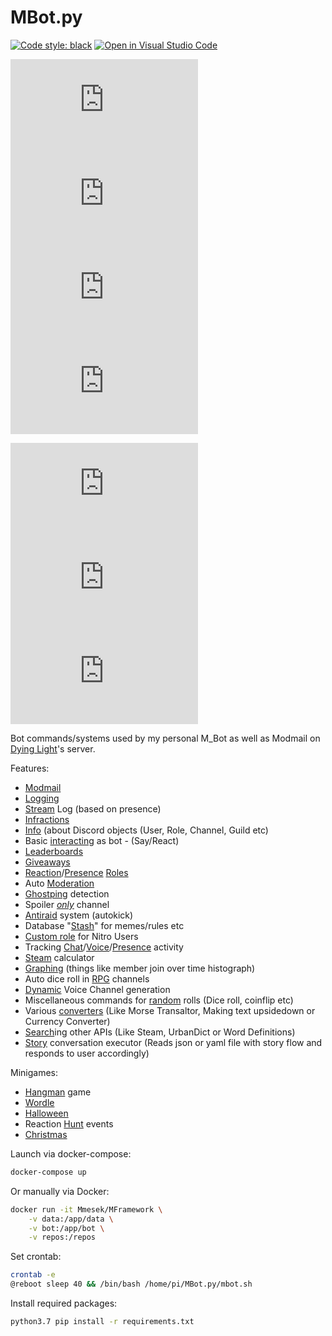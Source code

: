 # MBot.py
[![Code style: black](https://img.shields.io/badge/code%20style-black-000000.svg)](https://github.com/psf/black)
[![Open in Visual Studio Code](https://open.vscode.dev/badges/open-in-vscode.svg)](https://open.vscode.dev/Mmesek/MBot.py)

[![CodeFactor Grade](https://img.shields.io/codefactor/grade/github/Mmesek/MBot.py)](https://www.codefactor.io/repository/github/mmesek/mbot.py)
[![Lines of code](https://img.shields.io/tokei/lines/github/Mmesek/MBot.py)]()
[![GitHub code size in bytes](https://img.shields.io/github/languages/code-size/Mmesek/MBot.py)]()
[![GitHub repo size](https://img.shields.io/github/repo-size/Mmesek/MBot.py)]()

[![GitHub issues](https://img.shields.io/github/issues/Mmesek/MBot.py)](../../issues)
[![GitHub pull requests](https://img.shields.io/github/issues-pr/Mmesek/MBot.py)](../../pulls)
[![GitHub contributors](https://img.shields.io/github/contributors/Mmesek/MBot.py)](../../graphs/contributors)

Bot commands/systems used by my personal M_Bot as well as Modmail on [Dying Light](https://discord.gg/dyinglight)'s server.

Features:
- [Modmail](bot/systems/modmail.py)
- [Logging](bot/dispatch/logging.py)
- [Stream](bot/dispatch/dispatch.py) Log (based on presence)
- [Infractions](bot/commands_slash/infractions.py)
- [Info](bot/commands_slash/info.py) (about Discord objects (User, Role, Channel, Guild etc)
- Basic [interacting](bot/commands_slash/mod.py) as bot - (Say/React)
- [Leaderboards](bot/commands_slash/leaderboards.py)
- [Giveaways](bot/commands_slash/giveaways.py)
- [Reaction](bot/dispatch/reactions.py)/[Presence](bot/dispatch/dispatch.py) [Roles](bot/systems/roles.py)
- Auto [Moderation](bot/dispatch/actions.py)
- [Ghostping](bot/dispatch/actions.py) detection
- Spoiler *[only](bot/dispatch/actions.py)* channel
- [Antiraid](bot/dispatch/guild.py) system (autokick)
- Database "[Stash](bot/commands_slash/database.py)" for memes/rules etc
- [Custom role](bot/commands_slash/database.py) for Nitro Users
- Tracking [Chat](bot/dispatch/actions.py)/[Voice](bot/dispatch/voice.py)/[Presence](bot/dispatch/dispatch.py) activity
- [Steam](bot/commands_slash/steam.py) calculator
- [Graphing](bot/commands_slash/graphs.py) (things like member join over time histograph)
- Auto dice roll in [RPG](bot/dispatch/actions.py) channels
- [Dynamic](bot/dispatch/dynamic.py) Voice Channel generation
- Miscellaneous commands for [random](bot/commands_slash/rand.py) rolls (Dice roll, coinflip etc)
- Various [converters](bot/commands_slash/converters.py) (Like Morse Transaltor, Making text upsidedown or Currency Converter)
- [Search](bot/commands_slash/search.py)ing other APIs (Like Steam, UrbanDict or Word Definitions)
- [Story](bot/commands_slash/story.py) conversation executor (Reads json or yaml file with story flow and responds to user accordingly)

Minigames:
- [Hangman](bot/commands_slash/games.py) game
- [Wordle](bot/commands_slash/games.py)
- [Halloween](bot/events/Halloween)
- Reaction [Hunt](bot/events/hunts.py) events
- [Christmas](bot/events/Christmas)

Launch via docker-compose:
```sh
docker-compose up
```

Or manually via Docker:
```sh
docker run -it Mmesek/MFramework \
    -v data:/app/data \
    -v bot:/app/bot \
    -v repos:/repos
```

Set crontab:
```sh
crontab -e
@reboot sleep 40 && /bin/bash /home/pi/MBot.py/mbot.sh
```

Install required packages:
```sh
python3.7 pip install -r requirements.txt
```

